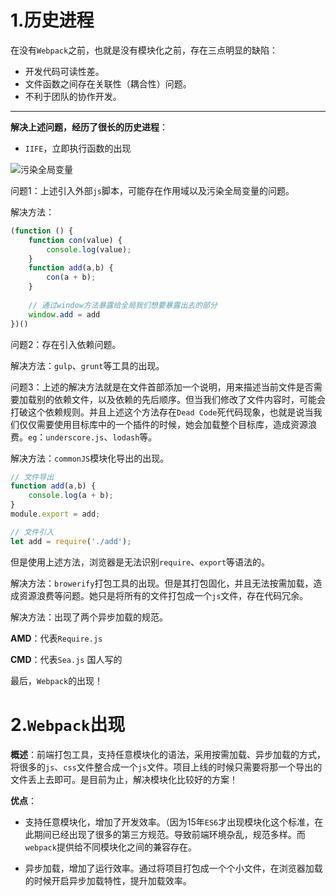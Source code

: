 # 1.历史进程

在没有`Webpack`之前，也就是没有模块化之前，存在三点明显的缺陷：

- 开发代码可读性差。
- 文件函数之间存在关联性（耦合性）问题。
- 不利于团队的协作开发。

---

**解决上述问题，经历了很长的历史进程**：

- `IIFE`，立即执行函数的出现

![污染全局变量](C:\Users\lenovo\Desktop\2019年11月19日始\notes\Webpack\img\污染全局变量.png)

问题1：上述引入外部`js`脚本，可能存在作用域以及污染全局变量的问题。

解决方法：

```js
(function () {
    function con(value) {
        console.log(value);
    }
    function add(a,b) {
        con(a + b);
    }
    
    // 通过window方法暴露给全局我们想要暴露出去的部分
    window.add = add
})()
```

问题2：存在引入依赖问题。

解决方法：`gulp`、`grunt`等工具的出现。

问题3：上述的解决方法就是在文件首部添加一个说明，用来描述当前文件是否需要加载别的依赖文件，以及依赖的先后顺序。但当我们修改了文件内容时，可能会打破这个依赖规则。并且上述这个方法存在`Dead Code`死代码现象，也就是说当我们仅仅需要使用目标库中的一个插件的时候，她会加载整个目标库，造成资源浪费。`eg`：`underscore.js`、`lodash`等。

解决方法：`commonJS`模块化导出的出现。

```js
// 文件导出
function add(a,b) {
    console.log(a + b);
}
module.export = add;
```

```js
// 文件引入
let add = require('./add');
```

但是使用上述方法，浏览器是无法识别`require`、`export`等语法的。

解决方法：`browerify`打包工具的出现。但是其打包固化，并且无法按需加载，造成资源浪费等问题。她只是将所有的文件打包成一个`js`文件，存在代码冗余。

解决方法：出现了两个异步加载的规范。

**AMD**：代表`Require.js`

**CMD**：代表`Sea.js` 国人写的

最后，`Webpack`的出现！

# 2.`Webpack`出现

**概述**：前端打包工具，支持任意模块化的语法，采用按需加载、异步加载的方式，将很多的`js`、`css`文件整合成一个`js`文件。项目上线的时候只需要将那一个导出的文件丢上去即可。是目前为止，解决模块化比较好的方案！

**优点**：

- 支持任意模块化，增加了开发效率。（因为15年`ES6`才出现模块化这个标准，在此期间已经出现了很多的第三方规范。导致前端环境杂乱，规范多样。而`webpack`提供给不同模块化之间的兼容存在。

- 异步加载，增加了运行效率。通过将项目打包成一个个小文件，在浏览器加载的时候开启异步加载特性，提升加载效率。